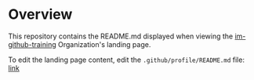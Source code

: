 # Overview

This repository contains the README.md displayed when viewing the [im-github-training](https://github.com/im-github-training) Organization's landing page.

To edit the landing page content, edit the `.github/profile/README.md` file: [link](https://github.com/im-github-training/.github/blob/main/profile/README.md)
